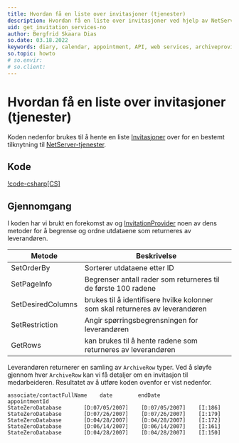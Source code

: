 ```yaml
---
title: Hvordan få en liste over invitasjoner (tjenester)
description: Hvordan få en liste over invitasjoner ved hjelp av NetServer-tjenester
uid: get_invitation_services-no
author: Bergfrid Skaara Dias
so.date: 03.18.2022
keywords: diary, calendar, appointment, API, web services, archiveprovider
so.topic: howto
# so.envir:
# so.client:
---
```


# Hvordan få en liste over invitasjoner (tjenester)

Koden nedenfor brukes til å hente en liste [Invitasjoner][1] over for en bestemt tilknytning til [NetServer-tjenester][2].

## Kode

[!code-csharp[CS]](includes/get-invitations-services.cs)

## Gjennomgang

I koden har vi brukt en forekomst  av og [InvitationProvider][3] noen av dens metoder for å begrense og ordne utdataene som returneres av leverandøren.

| Metode | Beskrivelse |
|---|---|
| SetOrderBy | Sorterer utdataene etter ID |
| SetPageInfo | Begrenser antall rader som returneres til de første 100 radene |
| SetDesiredColumns | brukes til å identifisere hvilke kolonner som skal returneres av leverandøren |
| SetRestriction | Angir spørringsbegrensningen for leverandøren |
| GetRows | kan brukes til å hente radene som returneres av leverandøren |

Leverandøren returnerer en samling av `ArchiveRow` typer. Ved å sløyfe gjennom hver `ArchiveRow` kan vi få detaljer om en invitasjon til medarbeideren. Resultatet av å utføre koden ovenfor er vist nedenfor.

```text
associate/contactFullName    date        endDate           appointmentId
StateZeroDatabase       [D:07/05/2007]    [D:07/05/2007]    [I:186]
StateZeroDatabase       [D:07/26/2007]    [D:07/26/2007]    [I:179]
StateZeroDatabase       [D:04/28/2007]    [D:04/28/2007]    [I:172]
StateZeroDatabase       [D:06/14/2007]    [D:06/14/2007]    [I:161]
StateZeroDatabase       [D:04/28/2007]    [D:04/28/2007]    [I:150]
```

<!-- Referenced links -->
[1]: ../../invitations.md
[2]: ../../../api/web-services/index.md
[3]: ../../../api/archive-providers/reference/invitation.md
